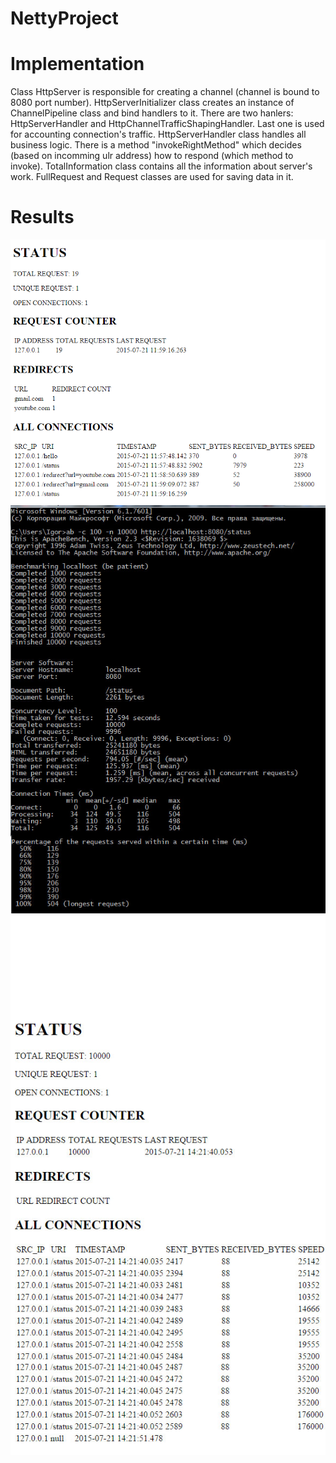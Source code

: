 # NettyProject
# Implementation
Class HttpServer is responsible for creating a channel (channel is bound to 8080 port number).
HttpServerInitializer class creates an instance of ChannelPipeline class and bind handlers to it.
There are two hanlers: HttpServerHandler and HttpChannelTrafficShapingHandler.
Last one is used for accounting connection's traffic.
HttpServerHandler class handles all business logic. There is a method "invokeRightMethod" which decides (based on incomming ulr address) how to respond (which method to invoke).
TotalInformation class contains all the information about server's work.
FullRequest and Request classes are used for saving data in it.

# Results
![alt tag](pictures/Status_before.PNG)
![alt tag](pictures/Statistics.jpg)
![alt tag](pictures/Status_after.jpg)

